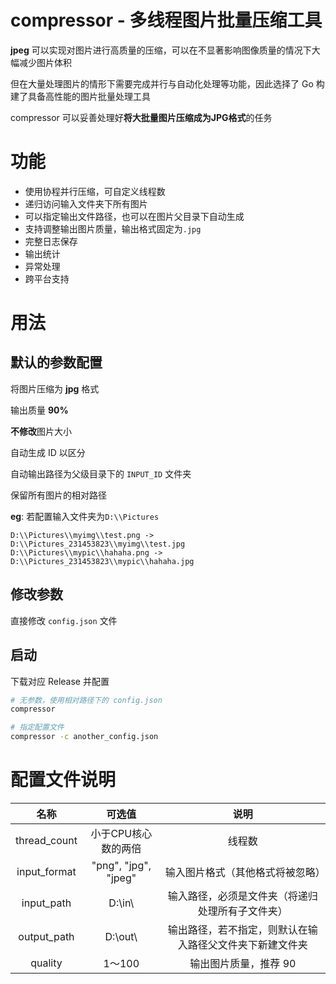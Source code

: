 # compressor - 多线程图片批量压缩工具

**jpeg** 可以实现对图片进行高质量的压缩，可以在不显著影响图像质量的情况下大幅减少图片体积

但在大量处理图片的情形下需要完成并行与自动化处理等功能，因此选择了 Go 构建了具备高性能的图片批量处理工具

compressor 可以妥善处理好**将大批量图片压缩成为JPG格式**的任务

# 功能

- 使用协程并行压缩，可自定义线程数
- 递归访问输入文件夹下所有图片
- 可以指定输出文件路径，也可以在图片父目录下自动生成
- 支持调整输出图片质量，输出格式固定为`.jpg`
- 完整日志保存
- 输出统计
- 异常处理
- 跨平台支持

# 用法

## 默认的参数配置

将图片压缩为 **jpg** 格式

输出质量 **90%**

**不修改**图片大小

自动生成 ID 以区分

自动输出路径为父级目录下的 `INPUT_ID` 文件夹

保留所有图片的相对路径

**eg**: 若配置输入文件夹为`D:\\Pictures`

```
D:\\Pictures\\myimg\\test.png -> D:\\Pictures_231453823\\myimg\\test.jpg
D:\\Pictures\\mypic\\hahaha.png -> D:\\Pictures_231453823\\mypic\\hahaha.jpg
```



## 修改参数

直接修改 `config.json` 文件



## 启动

下载对应 Release 并配置

```bash
# 无参数，使用相对路径下的 config.json
compressor

# 指定配置文件
compressor -c another_config.json
```



# 配置文件说明

|     名称     |        可选值        |                           说明                           |
| :----------: | :------------------: | :------------------------------------------------------: |
| thread_count | 小于CPU核心数的两倍  |                          线程数                          |
| input_format | "png", "jpg", "jpeg" |             输入图片格式（其他格式将被忽略）             |
|  input_path  |       D:\\in\\       |     输入路径，必须是文件夹（将递归处理所有子文件夹）     |
| output_path  |      D:\\out\\       | 输出路径，若不指定，则默认在输入路径父文件夹下新建文件夹 |
|   quality    |        1～100        |                  输出图片质量，推荐 90                   |
